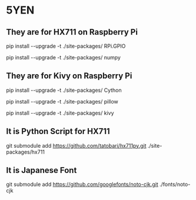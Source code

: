 # 5YEN

## They are for HX711 on Raspberry Pi

pip install --upgrade -t ./site-packages/ RPi.GPIO

pip install --upgrade -t ./site-packages/ numpy

## They are for Kivy on Raspberry Pi

pip install --upgrade -t ./site-packages/ Cython

pip install --upgrade -t ./site-packages/ pillow

pip install --upgrade -t ./site-packages/ kivy

## It is Python Script for HX711

git submodule add https://github.com/tatobari/hx711py.git ./site-packages/hx711

## It is Japanese Font
git submodule add https://github.com/googlefonts/noto-cjk.git ./fonts/noto-cjk
